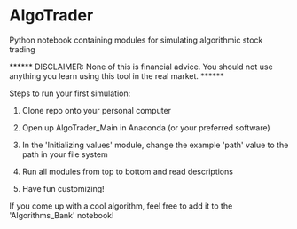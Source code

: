 # AlgoTrader
Python notebook containing modules for simulating algorithmic stock trading

****** DISCLAIMER: None of this is financial advice. You should not use anything you learn using this tool in the real market. ******

Steps to run your first simulation:

1. Clone repo onto your personal computer

2. Open up AlgoTrader_Main in Anaconda (or your preferred software)

3. In the 'Initializing values' module, change the example 'path' value to the path in your file system

4. Run all modules from top to bottom and read descriptions

5. Have fun customizing!

If you come up with a cool algorithm, feel free to add it to the 'Algorithms_Bank' notebook!
